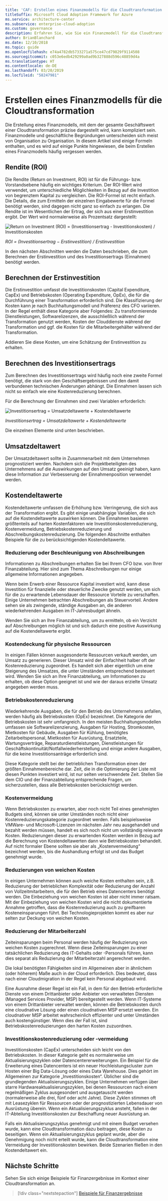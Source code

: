 ```yaml
---
title: 'CAF: Erstellen eines Finanzmodells für die Cloudtransformation'
titleSuffix: Microsoft Cloud Adoption Framework for Azure
ms.service: architecture-center
ms.subservice: enterprise-cloud-adoption
ms.custom: governance
description: Erfahren Sie, wie Sie ein Finanzmodell für die Cloudtransformation erstellen.
author: BrianBlanchard
ms.date: 12/10/2018
ms.topic: guide
ms.openlocfilehash: e74a4782db5733271a575ce47cd79829f9114508
ms.sourcegitcommit: c053e6edb429299a0ad9b327888d596c48859d4a
ms.translationtype: HT
ms.contentlocale: de-DE
ms.lasthandoff: 03/20/2019
ms.locfileid: "58247981"
---
```

# <a name="create-a-financial-model-for-cloud-transformation"></a>Erstellen eines Finanzmodells für die Cloudtransformation

Die Erstellung eines Finanzmodells, mit dem der gesamte Geschäftswert einer Cloudtransformation präzise dargestellt wird, kann kompliziert sein. Finanzmodelle und geschäftliche Begründungen unterscheiden sich meist von Organisation zu Organisation. In diesem Artikel sind einige Formeln enthalten, und es wird auf einige Punkte hingewiesen, die beim Erstellen eines Finanzmodells häufig vergessen werden.

## <a name="return-on-investment-roi"></a>Rendite (ROI)

Die Rendite (Return on Investment, ROI) ist für die Führungs- bzw. Vorstandsebene häufig ein wichtiges Kriterium. Der ROI-Wert wird verwendet, um unterschiedliche Möglichkeiten in Bezug auf die Investition von begrenztem Kapital zu vergleichen. Die ROI-Formel ist recht einfach. Die Details, die zum Ermitteln der einzelnen Eingabewerte für die Formel benötigt werden, sind dagegen nicht ganz so einfach zu erlangen. Die Rendite ist im Wesentlichen der Ertrag, der sich aus einer Erstinvestition ergibt. Der Wert wird normalerweise als Prozentsatz dargestellt:

![Return on Investment (ROI) = (Investitionsertrag - Investitionskosten) / Investitionskosten](../_images/formula-roi.png)

<!-- markdownlint-disable MD036 -->
*ROI = (Investitionsertrag &minus; Erstinvestition) / Erstinvestition*
<!-- markdownlint-enable MD036 -->

In den nächsten Abschnitten werden die Daten beschrieben, die zum Berechnen der Erstinvestition und des Investitionsertrags (Einnahmen) benötigt werden.

## <a name="calculating-initial-investment"></a>Berechnen der Erstinvestition

Die Erstinvestition umfasst die Investitionskosten (Capital Expenditure, CapEx) und Betriebskosten (Operating Expenditure, OpEx), die für die Durchführung einer Transformation erforderlich sind. Die Klassifizierung der Kosten kann je nach Buchhaltungsmodell und Präferenz des CFO variieren. In der Regel enthält diese Kategorie aber Folgendes: Zu transformierende Dienstleistungen, Softwarelizenzen, die ausschließlich während der Transformation genutzt werden, Kosten der Clouddienste während der Transformation und ggf. die Kosten für die Mitarbeitergehälter während der Transformation.

Addieren Sie diese Kosten, um eine Schätzung der Erstinvestition zu erhalten.

## <a name="calculating-the-gain-from-investment"></a>Berechnen des Investitionsertrags

Zum Berechnen des Investitionsertrags wird häufig noch eine zweite Formel benötigt, die stark von den Geschäftsergebnissen und den damit verbundenen technischen Änderungen abhängt. Die Einnahmen lassen sich nicht so einfach wie eine Kostenreduzierung berechnen.

Für die Berechnung der Einnahmen sind zwei Variablen erforderlich:

![Investitionsertrag = Umsatzdeltawerte + Kostendeltawerte](../_images/formula-gain-from-investment.png)

<!-- markdownlint-disable MD036 -->
*Investitionsertrag = Umsatzdeltawerte + Kostendeltawerte*
<!-- markdownlint-enable MD036 -->

Die einzelnen Elemente sind unten beschrieben.

## <a name="revenue-delta"></a>Umsatzdeltawert

Der Umsatzdeltawert sollte in Zusammenarbeit mit dem Unternehmen prognostiziert werden. Nachdem sich die Projektbeteiligten des Unternehmens auf die Auswirkungen auf den Umsatz geeinigt haben, kann diese Information zur Verbesserung der Einnahmenposition verwendet werden.

## <a name="cost-deltas"></a>Kostendeltawerte

Kostendeltawerte umfassen die Erhöhung bzw. Verringerung, die sich aus der Transformation ergibt. Es gibt einige unabhängige Variablen, die sich auf die Kostendeltawerte auswirken können. Die Einnahmen basieren größtenteils auf harten Kostenfaktoren wie Investitionskostenreduzierung, Kostenvermeidung, Betriebskostenreduzierung und Abschreibungskostenreduzierung. Die folgenden Abschnitte enthalten Beispiele für die zu berücksichtigenden Kostendeltawerte.

### <a name="depreciation-reductions-or-acceleration"></a>Reduzierung oder Beschleunigung von Abschreibungen

Informationen zu Abschreibungen erhalten Sie bei Ihrem CFO bzw. von Ihrer Finanzabteilung. Hier sind zum Thema Abschreibungen nur einige allgemeine Informationen angegeben.

Wenn beim Erwerb einer Ressource Kapital investiert wird, kann diese Investition für finanzielle oder steuerliche Zwecke genutzt werden, um sich für die zu erwartende Lebensdauer der Ressource Vorteile zu verschaffen. Einige Unternehmen betrachten Abschreibungen als Steuervorteil. Andere sehen sie als zwingende, ständige Ausgaben an, die anderen wiederkehrenden Ausgaben im IT-Jahresbudget ähneln.

Wenden Sie sich an Ihre Finanzabteilung, um zu ermitteln, ob ein Verzicht auf Abschreibungen möglich ist und sich dadurch eine positive Auswirkung auf die Kostendeltawerte ergibt.

### <a name="physical-asset-recovery"></a>Kostendeckung für physische Ressourcen

In einigen Fällen können ausgesonderte Ressourcen verkauft werden, um Umsatz zu generieren. Dieser Umsatz wird der Einfachheit halber oft der Kostenreduzierung zugeordnet. Es handelt sich aber eigentlich um eine Steigerung des Umsatzes, die unter Umständen entsprechend besteuert wird. Wenden Sie sich an Ihre Finanzabteilung, um Informationen zu erhalten, ob diese Option geeignet ist und wie der daraus erzielte Umsatz angegeben werden muss.

### <a name="operational-cost-reductions"></a>Betriebskostenreduzierung

Wiederkehrende Ausgaben, die für den Betrieb des Unternehmens anfallen, werden häufig als Betriebskosten (OpEx) bezeichnet. Die Kategorie der Betriebskosten ist sehr umfangreich. In den meisten Buchhaltungsmodellen umfassen sie Softwarelizenzierung, Ausgaben für Hosting, Stromkosten, Mietkosten für Gebäude, Ausgaben für Kühlung, benötigtes Zeitarbeitspersonal, Mietkosten für Ausrüstung, Ersatzteile, Wartungsverträge, Reparaturdienstleistungen, Dienstleistungen für Geschäftskontinuität/Notfallwiederherstellung und einige andere Ausgaben, für die keine Investitionsanträge erforderlich sind.

Diese Kategorie stellt bei der betrieblichen Transformation einen der größten Einnahmenbereiche dar. Zeit, die in die Optimierung der Liste mit diesen Punkten investiert wird, ist nur selten verschwendete Zeit. Stellen Sie dem CIO und der Finanzabteilung entsprechende Fragen, um sicherzustellen, dass alle Betriebskosten berücksichtigt werden.

### <a name="cost-avoidance"></a>Kostenvermeidung

Wenn Betriebskosten zu erwarten, aber noch nicht Teil eines genehmigten Budgets sind, können sie unter Umständen noch nicht einer Kostenreduzierungskategorie zugeordnet werden. Falls beispielsweise VMWare- und Microsoft-Lizenzen im nächsten Jahr neu ausgehandelt und bezahlt werden müssen, handelt es sich noch nicht um vollständig relevante Kosten. Reduzierungen dieser zu erwartenden Kosten werden in Bezug auf die Berechnung von Kostendeltawerten dann wie Betriebskosten behandelt. Auf nicht formaler Ebene sollten sie aber als „Kostenvermeidung“ bezeichnet werden, bis die Aushandlung erfolgt ist und das Budget genehmigt wurde.

### <a name="soft-cost-reductions"></a>Reduzierungen von weichen Kosten

In einigen Unternehmen können auch weiche Kosten enthalten sein, z.B. Reduzierung der betrieblichen Komplexität oder Reduzierung der Anzahl von Vollzeitmitarbeitern, die für den Betrieb eines Datencenters benötigt werden. Die Einbeziehung von weichen Kosten ist aber nicht immer ratsam. Mit der Einbeziehung von weichen Kosten wird die nicht dokumentierte Annahme getroffen, dass die Kostenreduzierung auch zu greifbaren Kosteneinsparungen führt. Bei Technologieprojekten kommt es aber nur selten zur Deckung von weichen Kosten.

### <a name="headcount-reductions"></a>Reduzierung der Mitarbeiterzahl

Zeiteinsparungen beim Personal werden häufig der Reduzierung von weichen Kosten zugerechnet. Wenn diese Zeiteinsparungen zu einer tatsächlichen Reduzierung des IT-Gehalts oder -Personals führen, kann dies separat als Reduzierung der Mitarbeiterzahl angerechnet werden.

Die lokal benötigten Fähigkeiten sind im Allgemeinen aber in ähnlichem (oder höherem) Maße auch in der Cloud erforderlich. Dies bedeutet, dass nach einer Cloudmigration in der Regel kein Personal abgebaut wird.

Eine Ausnahme dieser Regel ist ein Fall, in dem für den Betrieb erforderliche Dienste von einem Drittanbieter oder Anbieter von verwalteten Diensten (Managed Services Provider, MSP) bereitgestellt werden. Wenn IT-Systeme von einem Drittanbieter verwaltet werden, können die Betriebskosten durch eine cloudnative Lösung oder einen cloudnativen MSP ersetzt werden. Ein cloudnativer MSP arbeitet wahrscheinlich effizienter und unter Umständen auch kostengünstiger. Wenn dies der Fall ist, sind Betriebskostenreduzierungen den harten Kosten zuzuordnen.

### <a name="capital-expense-reductions-or-avoidance"></a>Investitionskostenreduzierung oder -vermeidung

Investitionskosten (CapEx) unterscheiden sich leicht von den Betriebskosten. In dieser Kategorie geht es normalerweise um Aktualisierungszyklen oder Datencentererweiterungen. Ein Beispiel für die Erweiterung eines Datencenters ist ein neuer Hochleistungscluster zum Hosten einer Big Data-Lösung oder eines Data Warehouse. Dies gehört im Allgemeinen zur Kategorie „Investitionskosten“. Üblicher sind die grundlegenden Aktualisierungszyklen. Einige Unternehmen verfügen über starre Hardwareaktualisierungszyklen, bei denen Ressourcen nach einem regelmäßigen Zyklus ausgesondert und ausgetauscht werden (normalerweise alle drei, fünf oder acht Jahre). Diese Zyklen stimmen oft mit Leasezyklen für Ressourcen oder der prognostizierten Lebensdauer von Ausrüstung überein. Wenn ein Aktualisierungszyklus ansteht, fallen in der IT-Abteilung Investitionskosten zur Beschaffung neuer Ausrüstung an.

Falls ein Aktualisierungszyklus genehmigt und mit einem Budget versehen wurde, kann eine Cloudtransformation dazu beitragen, diese Kosten zu beseitigen. Wenn ein Aktualisierungszyklus geplant wurde, aber die Genehmigung noch nicht erteilt wurde, kann die Cloudtransformation eine Vermeidung der Investitionskosten bewirken. Beide Szenarien fließen in den Kostendeltawert ein.

## <a name="next-steps"></a>Nächste Schritte

Sehen Sie sich einige Beispiele für Finanzergebnisse im Kontext einer Cloudtransformation an.

> [!div class="nextstepaction"]
> [Beispiele für Finanzergebnisse](./business-outcomes/fiscal-outcomes.md)